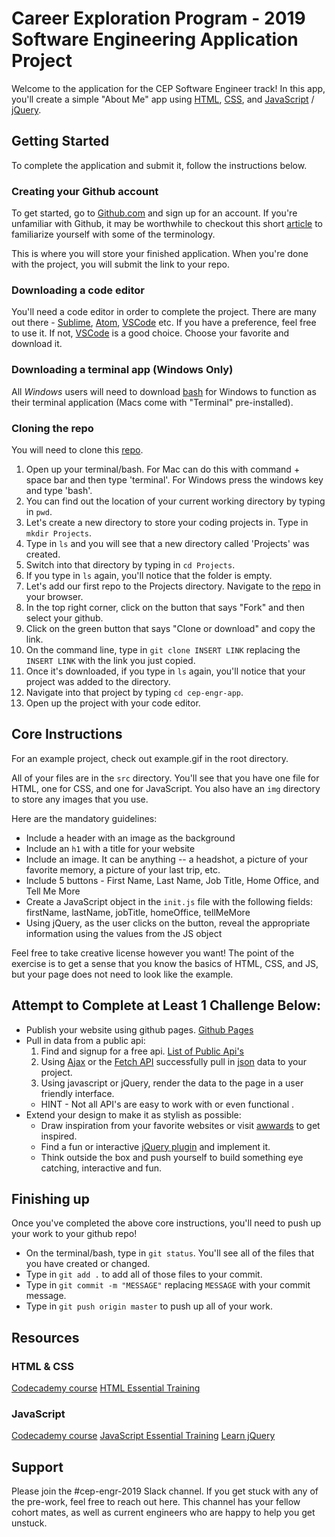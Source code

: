 # Career Exploration Program - 2019 Software Engineering Application Project

Welcome to the application for the CEP Software Engineer track! In this app, you'll create a simple "About Me" app using [HTML](https://websitesetup.org/HTML5-cheat-sheet.pdf), [CSS](https://makeawebsitehub.com/css3-mega-cheat-sheet/), and [JavaScript](https://www.cheatography.com/davechild/cheat-sheets/javascript/) / [jQuery](https://oscarotero.com/jquery/).

## Getting Started

To complete the application and submit it, follow the instructions below.

### Creating your Github account

To get started, go to [Github.com](www.github.com) and sign up for an account. If you're unfamiliar with Github, it may be worthwhile to checkout this short [article](https://www.howtogeek.com/180167/htg-explains-what-is-github-and-what-do-geeks-use-it-for/) to familiarize yourself with some of the terminology.

This is where you will store your finished application. When you're done with the project, you will submit the link to your repo.

### Downloading a code editor

You'll need a code editor in order to complete the project. There are many out there - [Sublime](https://www.sublimetext.com/), [Atom](https://atom.io/), [VSCode](https://code.visualstudio.com/) etc. If you have a preference, feel free to use it. If not, [VSCode](https://code.visualstudio.com/) is a good choice. Choose your favorite and download it.

### Downloading a terminal app **(Windows Only)**

All *Windows* users will need to download [bash](https://git-scm.com/download/win) for Windows to function as their terminal application (Macs come with "Terminal" pre-installed).

### Cloning the repo

You will need to clone this [repo](https://github.com/ideascomealive/cep-engr-app).

1. Open up your terminal/bash. For Mac can do this with command + space bar and then type 'terminal'. For Windows press the windows key and type 'bash'.
2. You can find out the location of your current working directory by typing in `pwd`.
3. Let's create a new directory to store your coding projects in. Type in `mkdir Projects`.
4. Type in `ls` and you will see that a new directory called 'Projects' was created.
5. Switch into that directory by typing in `cd Projects`.
6. If you type in `ls` again, you'll notice that the folder is empty.
7. Let's add our first repo to the Projects directory. Navigate to the [repo](https://github.com/ideascomealive/cep-engr-app) in your browser.
8. In the top right corner, click on the button that says "Fork" and then select your github.
9. Click on the green button that says "Clone or download" and copy the link.
10. On the command line, type in `git clone INSERT LINK` replacing the `INSERT LINK` with the link you just copied.
8. Once it's downloaded, if you type in `ls` again, you'll notice that your project was added to the directory.
9. Navigate into that project by typing `cd cep-engr-app`.
10. Open up the project with your code editor.

## Core Instructions

 For an example project, check out example.gif in the root directory.

 All of your files are in the `src` directory. You'll see that you have one file for HTML, one for CSS, and one for JavaScript. You also have an `img` directory to store any images that you use.

 Here are the mandatory guidelines:

 - Include a header with an image as the background
 - Include an `h1` with a title for your website
 - Include an image. It can be anything -- a headshot, a picture of your favorite memory, a picture of your last trip, etc.
 - Include 5 buttons - First Name, Last Name, Job Title, Home Office, and Tell Me More
 - Create a JavaScript object in the `init.js` file with the following fields: firstName, lastName, jobTitle, homeOffice, tellMeMore
 - Using jQuery, as the user clicks on the button, reveal the appropriate information using the values from the JS object

 Feel free to take creative license however you want! The point of the exercise is to get a sense that you know the basics of HTML, CSS, and JS, but your page does not need to look like the example.

## Attempt to Complete at Least 1 Challenge Below:

- Publish your website using github pages. [Github Pages](https://pages.github.com/)
- Pull in data from a public api:
  1. Find and signup for a free api. [List of Public Api's](https://github.com/toddmotto/public-apis)
  2. Using [Ajax](https://www.tutorialspoint.com/jquery/jquery-ajax.htm) or the [Fetch API](https://developer.mozilla.org/en-US/docs/Web/API/Fetch_API/Using_Fetch) successfully pull in [json](https://beginnersbook.com/2015/04/json-tutorial/) data to your project.
  3. Using javascript or jQuery, render the data to the page in a user friendly interface.
  - HINT - Not all API's are easy to work with or even functional .
- Extend your design to make it as stylish as possible:
  - Draw inspiration from your favorite websites or visit [awwards](https://www.awwwards.com/) to get inspired.
  - Find a fun or interactive [jQuery plugin](https://www.jqueryscript.net/jquery-plugins/) and implement it.
  - Think outside the box and push yourself to build something eye catching, interactive and fun.

## Finishing up

 Once you've completed the above core instructions, you'll need to push up your work to your github repo!

 - On the terminal/bash, type in `git status`. You'll see all of the files that you have created or changed.
 - Type in `git add .` to add all of those files to your commit.
 - Type in `git commit -m "MESSAGE"` replacing `MESSAGE` with your commit message.
 - Type in `git push origin master` to push up all of your work.

## Resources

### HTML & CSS
[Codecademy course](https://www.codecademy.com/catalog/language/html-css)
[HTML Essential Training](https://www.lynda.com/HTML-tutorials/HTML-Essential-Training/170427-2.html?srchtrk=index%3a2%0alinktypeid%3a2%0aq%3ahtml%0apage%3a1%0as%3arelevance%0asa%3atrue%0aproducttypeid%3a2)

### JavaScript
[Codecademy course](https://www.codecademy.com/catalog/language/javascript)
[JavaScript Essential Training](https://www.lynda.com/JavaScript-tutorials/JavaScript-Essential-Training/574716-2.html?srchtrk=index%3a9%0alinktypeid%3a2%0aq%3abeginner+web+development%0apage%3a1%0as%3arelevance%0asa%3atrue%0aproducttypeid%3a2)
[Learn jQuery](https://learn.jquery.com/)

## Support
Please join the #cep-engr-2019 Slack channel. If you get stuck with any of the pre-work, feel free to reach out here. This channel has your fellow cohort mates, as well as current engineers who are happy to help you get unstuck.

